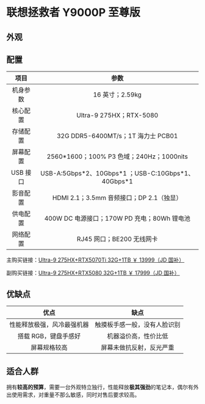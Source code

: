 # 联想拯救者 Y9000P 至尊版

## 外观

## 配置

|   项目   |                          参数                          |
| :------: | :----------------------------------------------------: |
| 机身参数 |                    16 英寸；2.59kg                     |
| 核心配置 |                Ultra-9 275HX；RTX-5080                 |
| 存储配置 |           32G DDR5-6400MT/s；1T 海力士 PCB01           |
| 屏幕配置 |       2560\*1600；100% P3 色域；240Hz；1000nits        |
| USB 接口 | USB-A:5Gbps\*2、10Gbps\*1 ；USB-C:10Gbps\*1、40Gbps\*1 |
| 影音配置 |        HDMI 2.1；3.5mm 音频接口；DP 2.1（独显）        |
| 供电配置 |      400W DC 电源接口；170W PD 充电；80Wh 锂电池       |
| 网络配置 |               RJ45 网口；BE200 无线网卡                |

主购买链接：[Ultra-9 275HX+RTX5070Ti 32G+1TB ￥ 13999（JD 国补）](https://3.cn/2-i9NTWZ)

副购买链接：[Ultra-9 275HX+RTX5080 32G+1TB ￥ 17999（JD 国补）](https://3.cn/2i-9K89B)

## 优缺点

|            优点            |             缺点             |
| :------------------------: | :--------------------------: |
| 性能释放极强，风冷最强机器 | 触摸板手感一般，没有人脸识别 |
|    搭载 RGB，键盘手感好    |     机器溢价高，性价比低     |
|        屏幕规格较高        |   屏幕未做抗反射，反光严重   |

## 适合人群

拥有**较高的预算**，需要一台外观特立独行，性能释放**极其强劲**的笔记本，偶尔有外出使用需求，对重量不那么敏感，同时对售后要求较高。

